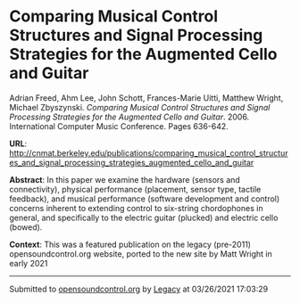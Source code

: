 # Comparing Musical Control Structures and Signal Processing Strategies for the Augmented Cello and Guitar

Adrian Freed, Ahm Lee, John Schott, Frances-Marie Uitti, Matthew Wright, Michael Zbyszynski. *Comparing Musical Control Structures and Signal Processing Strategies for the Augmented Cello and Guitar*. 2006.  International Computer Music Conference. Pages 636-642. 

**URL**: <http://cnmat.berkeley.edu/publications/comparing_musical_control_structures_and_signal_processing_strategies_augmented_cello_and_guitar>

**Abstract**: In this paper we examine the hardware (sensors and connectivity), physical performance (placement, sensor type, tactile feedback), and musical performance (software development and control) concerns inherent to extending control to six-string chordophones in general, and specifically to the electric guitar (plucked) and electric cello (bowed).

**Context**: This was a featured publication on the legacy (pre-2011) opensoundcontrol.org website, ported to the new site by Matt Wright in early 2021

---
Submitted to [opensoundcontrol.org](https://opensoundcontrol.org) by [Legacy](https://web.archive.org) at 03/26/2021 17:03:29
